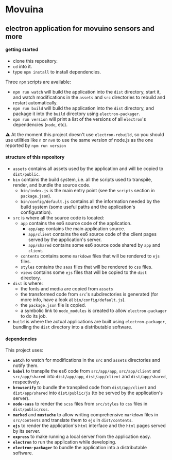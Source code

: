# Movuina

## electron application for movuino sensors and more

#### getting started

* clone this repository.
* `cd` into it.
* type `npm install` to install dependencies.

Three `npm` scripts are available:

* `npm run watch` will build the application into the `dist` directory, start it, and watch modifications in the `assets` and `src` directories to rebuild and restart automatically.
* `npm run build` will build the application into the `dist` directory, and package it into the `build` directory using `electron-packager`.
* `npm run version` will print a list of the versions of all `electron`'s dependencies (`node`, etc).

&#x26A0; At the moment this project doesn't use `electron-rebuild`, so you should use utilities like `n` or `nvm` to use the same version of node.js as the one reported by `npm run version`

#### structure of this repository

* `assets` contains all assets used by the application and will be copied to `dist/public`.
* `bin` contains the build system, i.e. all the scripts used to transpile, render, and bundle the source code.
    * `bin/index.js` is the main entry point (see the `scripts` section in `package.json`).
    * `bin/config/default.js` contains all the information needed by the build system (some useful paths and the application's configuration).
* `src` is where all the source code is located:
    * `app` contains the es6 source code of the application.
        * `app/app` contains the main application source.
        * `app/client` contains the es6 source code of the client pages served by the application's server.
        * `app/shared` contains some es6 source code shared by `app` and `client`.
    * `contents` contains some `markdown` files that will be rendered to `ejs` files.
    * `styles` contains the `sass` files that will be rendered to `css` files.
    * `views` contains some `ejs` files that will be copied to the `dist` directory.
* `dist` is where:
    * the fonts and media are copied from `assets`
    * the transformed code from `src`'s subdirectories is generated (for more info, have a look at `bin/config/default.js`).
    * the `package.json` file is copied.
    * a symbolic link to `node_modules` is created to allow `electron-packager` to do its job.
* `build` is where the actual applications are built using `electron-packager`, bundling the `dist` directory into a distributable software.

#### dependencies

This project uses:

* **`watch`** to watch for modifications in the `src` and `assets` directories and notify them.
* **`babel`** to transpile the es6 code from `src/app/app`, `src/app/client` and `src/app/shared` into `dist/app/app`, `dist/app/client` and `dist/app/shared`, respectively.
* **`browserify`** to bundle the transpiled code from `dist/app/client` and `dist/app/shared` into `dist/public/js` (to be served by the application's server).
* **`node-sass`** to render the `scss` files from `src/styles` to `css` files in `dist/public/css`.
* **`marked`** and **`mustache`** to allow writing comprehensive `markdown` files in `src/contents` and translate them to `ejs` in `dist/contents`.
* **`ejs`** to render the application's `html` interface and the `html` pages served by its server.
* **`express`** to make running a local server from the application easy.
* **`electron`** to run the application while developing.
* **`electron-packager`** to bundle the application into a distributable software.
